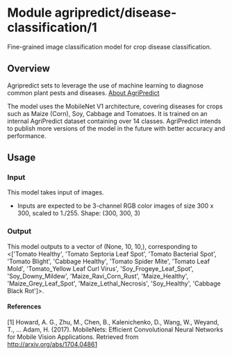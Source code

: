 # Module agripredict/disease-classification/1
Fine-grained image classification model for crop disease classification.

<!-- asset-path: https://agripredict-tfub.s3.amazonaws.com/model.tar.gz -->
<!-- task: image-classification -->
<!-- network-architecture: mobilenet -->
<!-- dataset: internal-agripredict-dataset -->
<!-- language: en -->
<!-- fine-tunable: true -->
<!-- format: saved_model_2 -->
<!-- license: BSD-3-Clause -->
<!-- interactive-model-name: vision -->

## Overview
Agripredict sets to leverage the use of machine learning to diagnose common plant pests and diseases. [About AgriPredict](https://agripredict.com)

The model uses the MobileNet V1 architecture, covering diseases for crops such as Maize (Corn), Soy, Cabbage and Tomatoes. It is trained on an internal AgriPredict dataset containing over 14 classes. AgriPredict intends to publish more versions of the model in the future with better accuracy and performance.

## Usage
### Input

This model takes input of images.

* Inputs are expected to be 3-channel RGB color images of size 300 x 300, scaled to 1./255.
Shape: (300, 300, 3)

### Output

This model outputs to a vector of (None, 10, 10,), corresponding to
        <['Tomato Healthy', 'Tomato Septoria Leaf Spot',
       'Tomato Bacterial Spot', 'Tomato Blight', 'Cabbage Healthy',
       'Tomato Spider Mite', 'Tomato Leaf Mold',
       'Tomato_Yellow Leaf Curl Virus', 'Soy_Frogeye_Leaf_Spot',
       'Soy_Downy_Mildew', 'Maize_Ravi_Corn_Rust', 'Maize_Healthy',
       'Maize_Grey_Leaf_Spot', 'Maize_Lethal_Necrosis', 'Soy_Healthy',
       'Cabbage Black Rot']>.

#### References
[1] Howard, A. G., Zhu, M., Chen, B., Kalenichenko, D., Wang, W., Weyand, T., … Adam, H. (2017). MobileNets: Efficient Convolutional Neural Networks for Mobile Vision Applications. Retrieved from http://arxiv.org/abs/1704.04861
